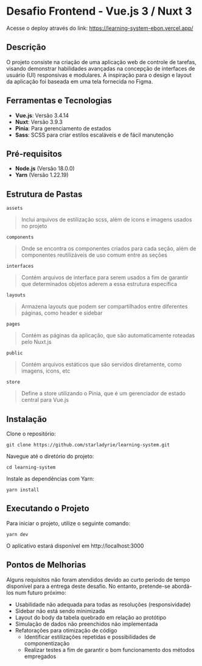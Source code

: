 # Desafio Frontend - Vue.js 3 / Nuxt 3

Acesse o deploy através do link: https://learning-system-ebon.vercel.app/

## Descrição
O projeto consiste na criação de uma aplicação web de controle de tarefas, visando demonstrar habilidades avançadas na concepção de interfaces de usuário (UI) responsivas e modulares. A inspiração para o design e layout da aplicação foi baseada em uma tela fornecida no Figma.

## Ferramentas e Tecnologias
- **Vue.js**: Versão 3.4.14
- **Nuxt**: Versão 3.9.3
- **Pinia**: Para gerenciamento de estados
- **Sass**: SCSS para criar estilos escaláveis e de fácil manutenção

## Pré-requisitos
- **Node.js** (Versão 18.0.0)
- **Yarn** (Versão 1.22.19)

## Estrutura de Pastas
`assets` <blockquote> Inclui arquivos de estilização scss, além de icons e imagens usados no projeto </blockquote>
`components` <blockquote> Onde se encontra os componentes criados para cada seção, além de componentes reutilizáveis de uso comum entre as seções </blockquote>
`interfaces` <blockquote> Contém arquivos de interface para serem usados a fim de garantir que determinados objetos aderem a essa estrutura específica </blockquote>
`layouts` <blockquote> Armazena layouts que podem ser compartilhados entre diferentes páginas, como header e sidebar </blockquote>
`pages` <blockquote> Contém as páginas da aplicação, que são automaticamente roteadas pelo Nuxt.js </blockquote>
`public` <blockquote> Contém arquivos estáticos que são servidos diretamente, como imagens, icons, etc </blockquote>
`store` <blockquote> Define a store utilizando o Pinia, que é um gerenciador de estado central para Vue.js </blockquote>


## Instalação
Clone o repositório:

```git clone https://github.com/starladyrie/learning-system.git```

Navegue até o diretório do projeto:

```cd learning-system```

Instale as dependências com Yarn:

```yarn install```

## Executando o Projeto
Para iniciar o projeto, utilize o seguinte comando:

```yarn dev```

O aplicativo estará disponível em http://localhost:3000

## Pontos de Melhorias
Alguns requisitos não foram atendidos devido ao curto período de tempo disponível para a entrega deste desafio. No entanto, pretende-se abordá-los num futuro próximo:

- Usabilidade não adequada para todas as resoluções (responsividade)
- Sidebar não está sendo minimizada
- Layout do body da tabela quebrado em relação ao protótipo
- Simulação de dados não preenchidos não implementada
- Refatorações para otimização de código
  -   Identificar estilizações repetidas e possibilidades de componentização
  -   Realizar testes a fim de garantir o bom funcionamento dos métodos empregados
    
